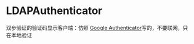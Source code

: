 # LDAPAuthenticator
双步验证的验证码显示客户端：仿照 [Google Authenticator](https://github.com/google/google-authenticator-android)写的，不要联网，只在本地验证